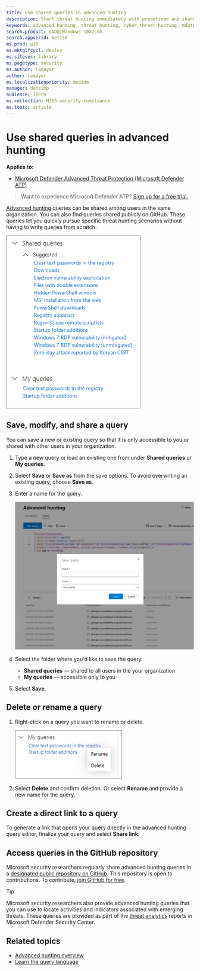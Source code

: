 ```yaml
---
title: Use shared queries in advanced hunting
description: Start threat hunting immediately with predefined and shared queries. Share your queries to the public or to your organization.
keywords: advanced hunting, threat hunting, cyber threat hunting, mdatp, windows defender atp, wdatp search, query, telemetry, custom detections, schema, kusto, github repo, my queries, shared queries
search.product: eADQiWindows 10XVcnh
search.appverid: met150
ms.prod: w10
ms.mktglfcycl: deploy
ms.sitesec: library
ms.pagetype: security
ms.author: lomayor
author: lomayor
ms.localizationpriority: medium
manager: dansimp
audience: ITPro
ms.collection: M365-security-compliance 
ms.topic: article
---
```


# Use shared queries in advanced hunting

**Applies to:**
- [Microsoft Defender Advanced Threat Protection (Microsoft Defender ATP)](https://go.microsoft.com/fwlink/p/?linkid=2069559)

>Want to experience Microsoft Defender ATP? [Sign up for a free trial.](https://www.microsoft.com/microsoft-365/windows/microsoft-defender-atp?ocid=docs-wdatp-advancedhunting-abovefoldlink)

[Advanced hunting](advanced-hunting-overview.md) queries can be shared among users in the same organization. You can also find queries shared publicly on GitHub. These queries let you quickly pursue specific threat hunting scenarios without having to write queries from scratch.

![Image of shared queries](images/atp-advanced-hunting-shared-queries.png)

## Save, modify, and share a query
You can save a new or existing query so that it is only accessible to you or shared with other users in your organization.

1. Type a new query or load an existing one from under **Shared queries** or **My queries**.

2. Select **Save** or **Save as** from the save options. To avoid overwriting an existing query, choose **Save as**.

3. Enter a name for the query.

   ![Image of saving a query](images/advanced-hunting-save-query.png)

4. Select the folder where you'd like to save the query.
    - **Shared queries** — shared to all users in the your organization
    - **My queries** — accessible only to you
    
5. Select **Save**.

## Delete or rename a query
1. Right-click on a query you want to rename or delete.

    ![Image of delete query](images/atp_advanced_hunting_delete_rename.png)

2. Select **Delete** and confirm deletion. Or select **Rename** and provide a new name for the query.

## Create a direct link to a query
To generate a link that opens your query directly in the advanced hunting query editor, finalize your query and select **Share link**.

## Access queries in the GitHub repository  
Microsoft security researchers regularly share advanced hunting queries in a [designated public repository on GitHub](https://github.com/Microsoft/WindowsDefenderATP-Hunting-Queries). This repository is open to contributions. To contribute, [join GitHub for free](https://github.com/). 

>[!TIP]
>Microsoft security researchers also provide advanced hunting queries that you can use to locate activities and indicators associated with emerging threats. These queries are provided as part of the [threat analytics](threat-analytics.md) reports in Microsoft Defender Security Center.

## Related topics
- [Advanced hunting overview](advanced-hunting-overview.md)
- [Learn the query language](advanced-hunting-query-language.md)